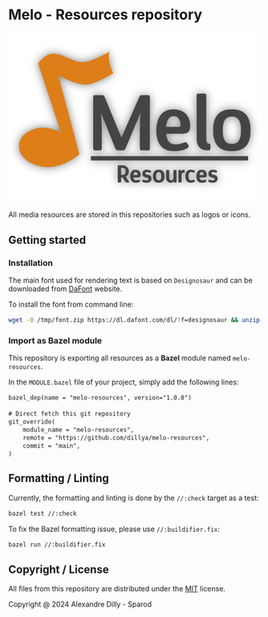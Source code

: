 # Melo - Resources repository

<p align="center">
  <img src="logo/melo_resources.png" alt="Melo resources" />
</p>

All media resources are stored in this repositories such as logos or icons.

## Getting started

### Installation

The main font used for rendering text is based on `Designosaur` and can be downloaded from
[DaFont](https://www.dafont.com/designosaur.font) website.

To install the font from command line:

```sh
wget -O /tmp/font.zip https://dl.dafont.com/dl/?f=designosaur && unzip /tmp/font.zip -d ~/.local/share/fonts/
```

### Import as Bazel module

This repository is exporting all resources as a **Bazel** module named `melo-resources`.

In the `MODULE.bazel` file of your project, simply add the following lines:

```bazel
bazel_dep(name = "melo-resources", version="1.0.0")

# Direct fetch this git repository
git_override(
    module_name = "melo-resources",
    remote = "https://github.com/dillya/melo-resources",
    commit = "main",
)
```

## Formatting / Linting

Currently, the formatting and linting is done by the `//:check` target as a test:

```sh
bazel test //:check
```

To fix the Bazel formatting issue, please use `//:buildifier.fix`:

```sh
bazel run //:buildifier.fix
```

## Copyright / License

All files from this repository are distributed under the [MIT](LICENSE) license.

Copyright @ 2024 Alexandre Dilly - Sparod

